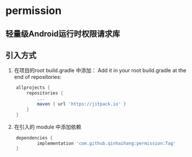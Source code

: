 # permission

## 轻量级Android运行时权限请求库

## 引入方式
1. 在项目的root build.gradle 中添加：
Add it in your root build.gradle at the end of repositories:

```gradle
	allprojects {
		repositories {
			...
			maven { url 'https://jitpack.io' }
		}
	}
```

2. 在引入的 module 中添加依赖
```gradle
	dependencies {
	        implementation 'com.github.qinhaihang:permission:Tag'
	}
```
